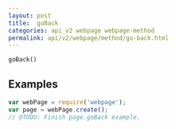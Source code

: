 ```yaml
---
layout: post
title:  goBack
categories: api_v2 webpage webpage-method
permalink: api/v2/webpage/method/go-back.html
---
```


`goBack()`

## Examples

```javascript
var webPage = require('webpage');
var page = webPage.create();
// @TODO: Finish page.goBack example.
```








